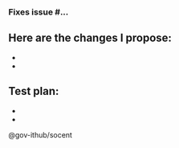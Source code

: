 ### Fixes issue #...

Here are the changes I propose:
-  
-  
-  

Test plan:
-
-
-

@gov-ithub/socent

